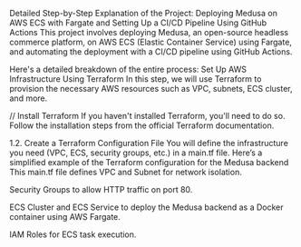 Detailed Step-by-Step Explanation of the Project: Deploying Medusa on AWS ECS with Fargate and Setting Up a CI/CD Pipeline Using GitHub Actions
This project involves deploying Medusa, an open-source headless commerce platform, on AWS ECS (Elastic Container Service) using Fargate, and automating the deployment with a CI/CD pipeline using GitHub Actions.

Here's a detailed breakdown of the entire process:
Set Up AWS Infrastructure Using Terraform
In this step, we will use Terraform to provision the necessary AWS resources such as VPC, subnets, ECS cluster, and more.

// Install Terraform
If you haven't installed Terraform, you'll need to do so. Follow the installation steps from the official Terraform documentation.

1.2. Create a Terraform Configuration File
You will define the infrastructure you need (VPC, ECS, security groups, etc.) in a main.tf file. Here’s a simplified example of the Terraform configuration for the Medusa backend
This main.tf file defines
VPC and Subnet for network isolation.

Security Groups to allow HTTP traffic on port 80.

ECS Cluster and ECS Service to deploy the Medusa backend as a Docker container using AWS Fargate.

IAM Roles for ECS task execution.

